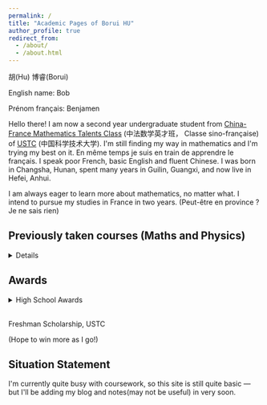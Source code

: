 ```yaml
---
permalink: /
title: "Academic Pages of Borui HU"
author_profile: true
redirect_from: 
  - /about/
  - /about.html
---
```

胡(Hu) 博睿(Borui)

English name: Bob

Prénom français: Benjamen

Hello there! I am now a second year undergraduate student from [China-France Mathematics Talents Class](https://cfmath.ustc.edu.cn/main.htm) (中法数学英才班， Classe sino-française) of [USTC](https://www.ustc.edu.cn/) (中国科学技术大学). I'm still finding my way in mathematics and I'm trying my best on it. En même temps je suis en train de apprendre le français. I speak poor French, basic English and fluent Chinese. I was born in Changsha, Hunan, spent many years in Guilin, Guangxi, and now live in Hefei, Anhui.

I am always eager to learn more about mathematics, no matter what. I intend to pursue my studies in France in two years. (Peut-être en province ? Je ne sais rien)

Previously taken courses (Maths and Physics)
---
<details>
<summary>Details</summary>

Algebra I (91/100 4.0/4.3) <br><br>

Analysis I (88/100 3.7/4.3) <br><br>

Algebra II (91.9/100 4.0/4.3) <br><br>

Analysis II (95/100 4.3/4.3) <br><br>

Mechanics B (92/100 4.0/4.3) <br><br>

Thermodynamics B (96/100 4.3/4.3) <br><br>

Electromagnetics A (93/100 4.0/4.3) <br><br>
</details>

Awards
---
<details>
<summary>High School Awards</summary>
  
First Prize ×2 (2022, 2023), China National High School Mathematics League<br><br>

Bronze Medal, 38th Chinese Mathematical Olympiad (CMO)<br><br>

Silver Medal, 20th China Western Mathematical Invitational (CWMI)<br><br>

Silver Medal (Rank 89), 20th China Southeastern Mathematical Olympiad (CSMO)<br><br>

(I'm not particularly strong in maths Olympiads.)<br><br>
</details>


<br>

Freshman Scholarship, USTC

(Hope to win more as I go!)

Situation Statement
---
I'm currently quite busy with coursework, so this site is still quite basic — but I'll be adding my blog and notes(may not be useful) in very soon.
